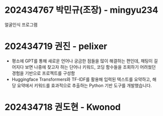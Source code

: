 # 202434767 박민규(조장) - mingyu234
얼굴인식 프로그램

# 202434719 권진 - pelixer
- 평소에 GPT를 통해 새로운 언어나 궁금한 점들을 많이 해결하는 편인데, 채팅이 길어지다 보면 나중에 찾고자 하는 단어나 키워드, 코딩 함수들을 조회하기 어려웠던 경험을 기반으로 프로젝트를 구성함
- Huggingface Transformers와 TF-IDF를 활용해 입력된 텍스트를 요약하고, 해당 요약에서 키워드를 효과적으로 추출하는 Python 기반 도구를 개발했습니다. 

# 202434718 권도현 - Kwonod


# 
